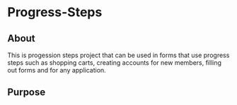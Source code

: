 # Progress-Steps

## About
This is progession steps project that can be used in forms that use progress steps such as shopping carts, creating accounts for new members, filling out forms and for any application.

## Purpose
